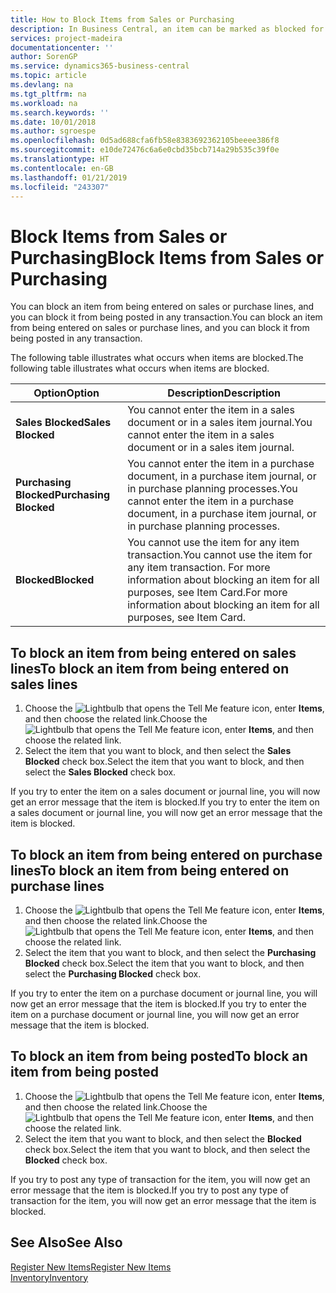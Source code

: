 ```yaml
---
title: How to Block Items from Sales or Purchasing
description: In Business Central, an item can be marked as blocked for sales, blocked for purchase, or blocked for all purposes.
services: project-madeira
documentationcenter: ''
author: SorenGP
ms.service: dynamics365-business-central
ms.topic: article
ms.devlang: na
ms.tgt_pltfrm: na
ms.workload: na
ms.search.keywords: ''
ms.date: 10/01/2018
ms.author: sgroespe
ms.openlocfilehash: 0d5ad688cfa6fb58e8383692362105beeee386f8
ms.sourcegitcommit: e10de72476c6a6e0cbd35bcb714a29b535c39f0e
ms.translationtype: HT
ms.contentlocale: en-GB
ms.lasthandoff: 01/21/2019
ms.locfileid: "243307"
---
```

# <a name="block-items-from-sales-or-purchasing"></a><span data-ttu-id="f48e5-103">Block Items from Sales or Purchasing</span><span class="sxs-lookup"><span data-stu-id="f48e5-103">Block Items from Sales or Purchasing</span></span>
<span data-ttu-id="f48e5-104">You can block an item from being entered on sales or purchase lines, and you can block it from being posted in any transaction.</span><span class="sxs-lookup"><span data-stu-id="f48e5-104">You can block an item from being entered on sales or purchase lines, and you can block it from being posted in any transaction.</span></span>  

<span data-ttu-id="f48e5-105">The following table illustrates what occurs when items are blocked.</span><span class="sxs-lookup"><span data-stu-id="f48e5-105">The following table illustrates what occurs when items are blocked.</span></span>  

|<span data-ttu-id="f48e5-106">Option</span><span class="sxs-lookup"><span data-stu-id="f48e5-106">Option</span></span>|<span data-ttu-id="f48e5-107">Description</span><span class="sxs-lookup"><span data-stu-id="f48e5-107">Description</span></span>|  
|--------------------|------------|  
|<span data-ttu-id="f48e5-108">**Sales Blocked**</span><span class="sxs-lookup"><span data-stu-id="f48e5-108">**Sales Blocked**</span></span>|<span data-ttu-id="f48e5-109">You cannot enter the item in a sales document or in a sales item journal.</span><span class="sxs-lookup"><span data-stu-id="f48e5-109">You cannot enter the item in a sales document or in a sales item journal.</span></span>|  
|<span data-ttu-id="f48e5-110">**Purchasing Blocked**</span><span class="sxs-lookup"><span data-stu-id="f48e5-110">**Purchasing Blocked**</span></span>|<span data-ttu-id="f48e5-111">You cannot enter the item in a purchase document, in a purchase item journal, or in purchase planning processes.</span><span class="sxs-lookup"><span data-stu-id="f48e5-111">You cannot enter the item in a purchase document, in a purchase item journal, or in purchase planning processes.</span></span>|  
|<span data-ttu-id="f48e5-112">**Blocked**</span><span class="sxs-lookup"><span data-stu-id="f48e5-112">**Blocked**</span></span>|<span data-ttu-id="f48e5-113">You cannot use the item for any item transaction.</span><span class="sxs-lookup"><span data-stu-id="f48e5-113">You cannot use the item for any item transaction.</span></span> <span data-ttu-id="f48e5-114">For more information about blocking an item for all purposes, see Item Card.</span><span class="sxs-lookup"><span data-stu-id="f48e5-114">For more information about blocking an item for all purposes, see Item Card.</span></span>|  

## <a name="to-block-an-item-from-being-entered-on-sales-lines"></a><span data-ttu-id="f48e5-115">To block an item from being entered on sales lines</span><span class="sxs-lookup"><span data-stu-id="f48e5-115">To block an item from being entered on sales lines</span></span>  

1.  <span data-ttu-id="f48e5-116">Choose the ![Lightbulb that opens the Tell Me feature](media/ui-search/search_small.png "Tell me what you want to do") icon, enter **Items**, and then choose the related link.</span><span class="sxs-lookup"><span data-stu-id="f48e5-116">Choose the ![Lightbulb that opens the Tell Me feature](media/ui-search/search_small.png "Tell me what you want to do") icon, enter **Items**, and then choose the related link.</span></span>  
2.  <span data-ttu-id="f48e5-117">Select the item that you want to block, and then select the **Sales Blocked** check box.</span><span class="sxs-lookup"><span data-stu-id="f48e5-117">Select the item that you want to block, and then select the **Sales Blocked** check box.</span></span>  

<span data-ttu-id="f48e5-118">If you try to enter the item on a sales document or journal line, you will now get an error message that the item is blocked.</span><span class="sxs-lookup"><span data-stu-id="f48e5-118">If you try to enter the item on a sales document or journal line, you will now get an error message that the item is blocked.</span></span>

## <a name="to-block-an-item-from-being-entered-on-purchase-lines"></a><span data-ttu-id="f48e5-119">To block an item from being entered on purchase lines</span><span class="sxs-lookup"><span data-stu-id="f48e5-119">To block an item from being entered on purchase lines</span></span>  

1.  <span data-ttu-id="f48e5-120">Choose the ![Lightbulb that opens the Tell Me feature](media/ui-search/search_small.png "Tell me what you want to do") icon, enter **Items**, and then choose the related link.</span><span class="sxs-lookup"><span data-stu-id="f48e5-120">Choose the ![Lightbulb that opens the Tell Me feature](media/ui-search/search_small.png "Tell me what you want to do") icon, enter **Items**, and then choose the related link.</span></span>  
2.  <span data-ttu-id="f48e5-121">Select the item that you want to block, and then select the **Purchasing Blocked** check box.</span><span class="sxs-lookup"><span data-stu-id="f48e5-121">Select the item that you want to block, and then select the **Purchasing Blocked** check box.</span></span>  

<span data-ttu-id="f48e5-122">If you try to enter the item on a purchase document or journal line, you will now get an error message that the item is blocked.</span><span class="sxs-lookup"><span data-stu-id="f48e5-122">If you try to enter the item on a purchase document or journal line, you will now get an error message that the item is blocked.</span></span>

## <a name="to-block-an-item-from-being-posted"></a><span data-ttu-id="f48e5-123">To block an item from being posted</span><span class="sxs-lookup"><span data-stu-id="f48e5-123">To block an item from being posted</span></span>
1. <span data-ttu-id="f48e5-124">Choose the ![Lightbulb that opens the Tell Me feature](media/ui-search/search_small.png "Tell me what you want to do") icon, enter **Items**, and then choose the related link.</span><span class="sxs-lookup"><span data-stu-id="f48e5-124">Choose the ![Lightbulb that opens the Tell Me feature](media/ui-search/search_small.png "Tell me what you want to do") icon, enter **Items**, and then choose the related link.</span></span>
2. <span data-ttu-id="f48e5-125">Select the item that you want to block, and then select the **Blocked** check box.</span><span class="sxs-lookup"><span data-stu-id="f48e5-125">Select the item that you want to block, and then select the **Blocked** check box.</span></span>

<span data-ttu-id="f48e5-126">If you try to post any type of transaction for the item, you will now get an error message that the item is blocked.</span><span class="sxs-lookup"><span data-stu-id="f48e5-126">If you try to post any type of transaction for the item, you will now get an error message that the item is blocked.</span></span>

## <a name="see-also"></a><span data-ttu-id="f48e5-127">See Also</span><span class="sxs-lookup"><span data-stu-id="f48e5-127">See Also</span></span>  
[<span data-ttu-id="f48e5-128">Register New Items</span><span class="sxs-lookup"><span data-stu-id="f48e5-128">Register New Items</span></span>](inventory-how-register-new-items.md)  
[<span data-ttu-id="f48e5-129">Inventory</span><span class="sxs-lookup"><span data-stu-id="f48e5-129">Inventory</span></span>](inventory-manage-inventory.md)  
